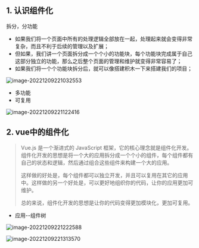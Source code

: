 ## 1. 认识组件化

拆分，分功能

- 如果我们将一个页面中所有的处理逻辑全部放在一起，处理起来就会变得非常复杂，而且不利于后续的管理以及扩展；
- 但如果，我们讲一个页面拆分成一个个小的功能块，每个功能块完成属于自己这部分独立的功能，那么之后整个页面的管理和维护就变得非常容易了；
- 如果我们将一个个功能块拆分后，就可以像搭建积木一下来搭建我们的项目；

![image-20221209221032553](https://finzulpic.oss-cn-hangzhou.aliyuncs.com/image-20221209221032553.png)

- 多功能
- 可复用

![image-20221209221122416](https://finzulpic.oss-cn-hangzhou.aliyuncs.com/image-20221209221122416.png)

## 2. vue中的组件化

> Vue.js 是一个渐进式的 JavaScript 框架，它的核心理念就是组件化开发。组件化开发的思想是将一个大的应用拆分成一个个小的组件，每个组件都有自己的状态和逻辑，然后通过组合这些组件来构建一个大的应用。
>
> 这样做的好处是，每个组件都可以独立开发，并且可以复用在其它的应用中。这样做的另一个好处是，可以更好地组织你的代码，让你的应用更加可维护。
>
> 总的来说，组件化开发的思想是让你的代码变得更加模块化，更加可复用。



- 应用--组件树

![image-20221209221222588](https://finzulpic.oss-cn-hangzhou.aliyuncs.com/image-20221209221222588.png)

![image-20221209221313570](https://finzulpic.oss-cn-hangzhou.aliyuncs.com/image-20221209221313570.png)